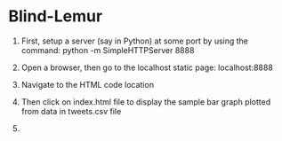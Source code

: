 # Blind-Lemur

1. First, setup a server (say in Python) at some port by using the command: python  -m SimpleHTTPServer 8888

2. Open a browser, then go to the localhost static page: localhost:8888

3. Navigate to the HTML code location

4. Then click on index.html file to display the sample bar graph plotted from data in tweets.csv file

5. 


